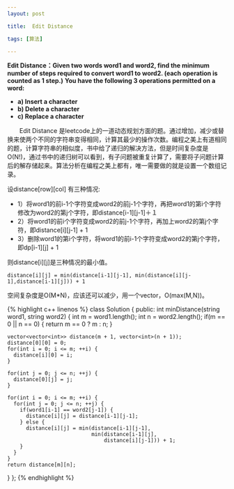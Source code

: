 ```yaml
---
layout: post

title:  Edit Distance 

tags: [算法]

---
```

**Edit Distance：Given two words word1 and word2, find the minimum number of steps required to convert word1 to word2. (each operation is counted as 1 step.)**
**You have the following 3 operations permitted on a word:**

* **a) Insert a character**
* **b) Delete a character**
* **c) Replace a character**


&emsp;&emsp;Edit Distance 是leetcode上的一道动态规划方面的题。通过增加，减少或替换来使两个不同的字符串变得相同，计算其最少的操作次数。编程之美上有道相同的题，计算字符串的相似度，书中给了递归的解决方法，但是时间复杂度是O(N!)，通过书中的递归树可以看到，有子问题被重复计算了，需要将子问题计算后的解存储起来。算法分析在编程之美上都有，唯一需要做的就是设置一个数组记录。

设distance[row][col]
有三种情况:

* 1）将word1的前i-1个字符变成word2的前j-1个字符，再把word1的第i个字符修改为word2的第j个字符，即distance[i-1][j-1]＋１
* 2）将word1的前i个字符变成word2的前j-1个字符，再加上word2的第j个字符，即distance[i][j-1] + 1
* 3）删除word1的第i个字符，将word1的前i-1个字符变成word2的第j个字符，即dp[i-1][j] + 1

则distance[i][j]是三种情况的最小值。

    distance[i][j] = min(distance[i-1][j-1], min(distance[i][j-1],distance[i-1][j])) + 1

空间复杂度是O(M*N)，应该还可以减少，用一个vector，O(max(M,N))。
 

{% highlight c++ linenos %}
class Solution {
 public:
  int minDistance(string word1, string word2) {
    int m = word1.length();
    int n = word2.length();
    if(m == 0 || n == 0) {
      return m == 0 ? m : n;
    }

    vector<vector<int>> distance(m + 1, vector<int>(n + 1));
    distance[0][0] = 0;
    for(int i = 0; i <= m; ++i) {
      distance[i][0] = i;
    }

    for(int j = 0; j <= n; ++j) {
      distance[0][j] = j;
    }

    for(int i = 0; i <= m; ++i) {
      for(int j = 0; j <= n; ++j) {
        if(word1[i-1] == word2[j-1]) {
          distance[i][j] = distance[i-1][j-1];
        } else {
          distance[i][j] = min(distance[i-1][j-1],
                               min(distance[i-1][j],
                                   distance[i][j-1])) + 1;
        }
      }
    }
    return distance[m][n];
  }
};
{% endhighlight %}
